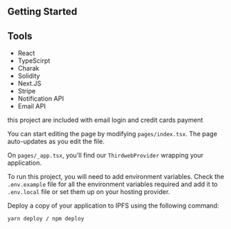 ## Getting Started

## Tools

- React
- TypeScirpt
- Charak
- Solidity
- Next.JS
- Stripe
- Notification API
- Email API



this project are included with email login and credit cards payment

You can start editing the page by modifying `pages/index.tsx`. The page auto-updates as you edit the file.

On `pages/_app.tsx`, you'll find our `ThirdwebProvider` wrapping your application.




To run this project, you will need to add environment variables. Check the `.env.example` file for all the environment variables required and add it to `.env.local` file or set them up on your hosting provider.


Deploy a copy of your application to IPFS using the following command:

```bash
yarn deploy / npm deploy
```

